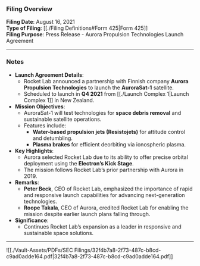### Filing Overview

**Filing Date**: August 16, 2021  
**Type of Filing**: [[./Filing Definitions#Form 425|Form 425]]  
**Filing Purpose**: Press Release - Aurora Propulsion Technologies Launch Agreement

---
### Notes
- **Launch Agreement Details**:
    - Rocket Lab announced a partnership with Finnish company **Aurora Propulsion Technologies** to launch the **AuroraSat-1** satellite.
    - Scheduled to launch in **Q4 2021** from [[./Launch Complex 1|Launch Complex 1]] in New Zealand.
- **Mission Objectives**:
    - AuroraSat-1 will test technologies for **space debris removal** and sustainable satellite operations.
    - Features include:
        - **Water-based propulsion jets (Resistojets)** for attitude control and detumbling.
        - **Plasma brakes** for efficient deorbiting via ionospheric plasma.
- **Key Highlights**:
    - Aurora selected Rocket Lab due to its ability to offer precise orbital deployment using the **Electron’s Kick Stage**.
    - The mission follows Rocket Lab’s prior partnership with Aurora in 2019.
- **Remarks**:
    - **Peter Beck**, CEO of Rocket Lab, emphasized the importance of rapid and responsive launch capabilities for advancing next-generation technologies.
    - **Roope Takala**, CEO of Aurora, credited Rocket Lab for enabling the mission despite earlier launch plans falling through.
- **Significance**:
    - Continues Rocket Lab’s expansion as a leader in responsive and sustainable space solutions.

---

![[./Vault-Assets/PDFs/SEC Filings/32f4b7a8-2f73-487c-b8cd-c9ad0adde164.pdf|32f4b7a8-2f73-487c-b8cd-c9ad0adde164.pdf]]